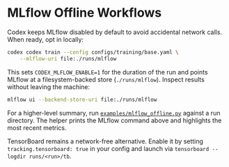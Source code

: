 # MLflow Offline Workflows

Codex keeps MLflow disabled by default to avoid accidental network calls.  When
ready, opt in locally:

```bash
codex codex train --config configs/training/base.yaml \
    --mlflow-uri file:./runs/mlflow
```
This sets `CODEX_MLFLOW_ENABLE=1` for the duration of the run and points MLflow
at a filesystem-backed store (`./runs/mlflow`).  Inspect results without leaving
the machine:

```bash
mlflow ui --backend-store-uri file:./runs/mlflow
```
For a higher-level summary, run
[`examples/mlflow_offline.py`](../../examples/mlflow_offline.py) against a run
directory.  The helper prints the MLflow command above and highlights the most
recent metrics.

TensorBoard remains a network-free alternative.  Enable it by setting
`tracking.tensorboard: true` in your config and launch via
`tensorboard --logdir runs/<run>/tb`.
